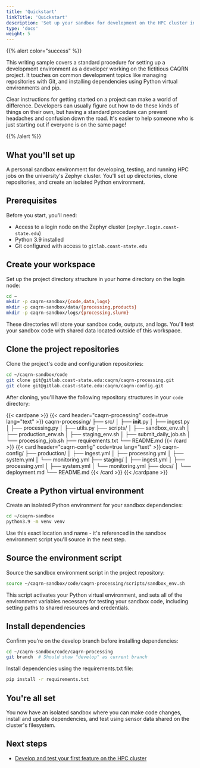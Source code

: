```yaml
---
title: 'Quickstart'
linkTitle: 'Quickstart'
description: 'Set up your sandbox for development on the HPC cluster in under 10 minutes.'
type: 'docs'
weight: 5
---
```


{{% alert color="success" %}}

This writing sample covers a standard procedure for setting up a development environment as a developer working on the fictitious CAQRN project.
It touches on common development topics like managing repositories with Git, and installing dependencies using Python virtual environments and pip.

Clear instructions for getting started on a project can make a world of difference.
Developers can usually figure out how to do these kinds of things on their own, but having a standard procedure can prevent headaches and confusion down the road.
It's easier to help someone who is just starting out if everyone is on the same page!

{{% /alert %}}

## What you'll set up

A personal sandbox environment for developing, testing, and running HPC jobs on the university's Zephyr cluster.
You'll set up directories, clone repositories, and create an isolated Python environment.

## Prerequisites

Before you start, you'll need:

- Access to a login node on the Zephyr cluster (`zephyr.login.coast-state.edu`)
- Python 3.9 installed
- Git configured with access to `gitlab.coast-state.edu`

## Create your workspace

Set up the project directory structure in your home directory on the login node:

```bash
cd ~
mkdir -p caqrn-sandbox/{code,data,logs}
mkdir -p caqrn-sandbox/data/{processing,products}
mkdir -p caqrn-sandbox/logs/{processing,slurm}
```

These directories will store your sandbox code, outputs, and logs.
You'll test your sandbox code with shared data located outside of this workspace.

## Clone the project repositories

Clone the project's code and configuration repositories:

```bash
cd ~/caqrn-sandbox/code
git clone git@gitlab.coast-state.edu:caqrn/caqrn-processing.git
git clone git@gitlab.coast-state.edu:caqrn/caqrn-config.git
```

After cloning, you'll have the following repository structures in your `code` directory:

{{< cardpane >}}
{{< card header="caqrn-processing" code=true lang="text" >}}
caqrn-processing/
├── src/
│   ├── __init__.py
│   ├── ingest.py
│   ├── processing.py
│   ├── utils.py
├── scripts/
│   ├── sandbox_env.sh
│   ├── production_env.sh
│   ├── staging_env.sh
│   ├── submit_daily_job.sh
│   └── processing_job.sh
├── requirements.txt
└── README.md
{{< /card >}}
{{< card header="caqrn-config" code=true lang="text" >}}
caqrn-config/
├── production/
│   ├── ingest.yml
│   ├── processing.yml
│   ├── system.yml
│   └── monitoring.yml
├── staging/
│   ├── ingest.yml
│   ├── processing.yml
│   ├── system.yml
│   └── monitoring.yml
├── docs/
│   └── deployment.md
└── README.md
{{< /card >}}
{{< /cardpane >}}

## Create a Python virtual environment

Create an isolated Python environment for your sandbox dependencies:

```bash
cd ~/caqrn-sandbox
python3.9 -m venv venv
```

Use this exact location and name - it's referenced in the sandbox environment script you'll source in the next step.

## Source the environment script

Source the sandbox environment script in the project repository:

```bash
source ~/caqrn-sandbox/code/caqrn-processing/scripts/sandbox_env.sh
```

This script activates your Python virtual environment, and sets all of the environment variables necessary for testing your sandbox code, including setting paths to shared resources and credentials.

## Install dependencies

Confirm you're on the develop branch before installing dependencies:

```bash
cd ~/caqrn-sandbox/code/caqrn-processing
git branch  # Should show "develop" as current branch
```

Install dependencies using the requirements.txt file:

```bash
pip install -r requirements.txt
```

## You're all set

You now have an isolated sandbox where you can make code changes, install and update dependencies, and test using sensor data shared on the cluster's filesystem.

## Next steps

- [Develop and test your first feature on the HPC cluster](/get-started/hpc-tutorial/)
